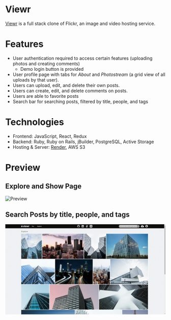 # Viewr

[Viewr](https://viewr.onrender.com) is a full stack clone of Flickr, an image and video hosting service.
 
# Features

- User authentication required to access certain features (uploading photos and creating comments)
  - Demo login button is provided
- User profile page with tabs for *About* and *Photostream* (a grid view of all uploads by that user).
- Users can upload, edit, and delete their own posts.
- Users can create, edit, and delete comments on posts.
- Users are able to favorite posts
- Search bar for searching posts, filtered by title, people, and tags 

# Technologies

- Frontend: JavaScript, React, Redux
- Backend: Ruby, Ruby on Rails, jBuilder, PostgreSQL, Active Storage
- Hosting & Server: [Render](https://render.com/), AWS S3

# Preview

## Explore and Show Page
![Preview](app/assets/images/preview.gif)

## Search Posts by title, people, and tags
![Search demo](app/assets/images/search-demo.gif)